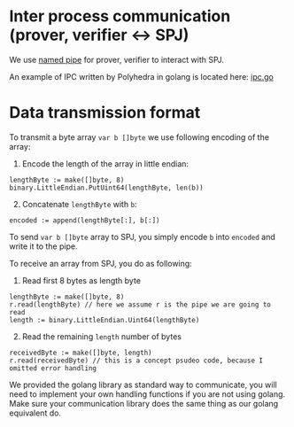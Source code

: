 # Inter process communication (prover, verifier <-> SPJ)

We use [named pipe](https://en.wikipedia.org/wiki/Named_pipe) for prover, verifier to interact with SPJ.

An example of IPC written by Polyhedra in golang is located here: [ipc.go](https://github.com/PolyhedraZK/proof-arena/problems/IPCUtils/ipc.go)

# Data transmission format
To transmit a byte array `var b []byte` we use following encoding of the array:

1. Encode the length of the array in little endian: 
```golang
lengthByte := make([]byte, 8)
binary.LittleEndian.PutUint64(lengthByte, len(b))
```

2. Concatenate `lengthByte` with `b`:
```golang
encoded := append(lengthByte[:], b[:])
```

To send `var b []byte` array to SPJ, you simply encode `b` into `encoded` and write it to the pipe.

To receive an array from SPJ, you do as following:

1. Read first 8 bytes as length byte
```golang
lengthByte := make([]byte, 8)
r.read(lengthByte) // here we assume r is the pipe we are going to read
length := binary.LittleEndian.Uint64(lengthByte)
```

2. Read the remaining `length` number of bytes
```golang
receivedByte := make([]byte, length)
r.read(receivedByte) // this is a concept psudeo code, because I omitted error handling
```

We provided the golang library as standard way to communicate, you will need to implement your own handling functions if you are not using golang. Make sure your communication library does the same thing as our golang equivalent do.